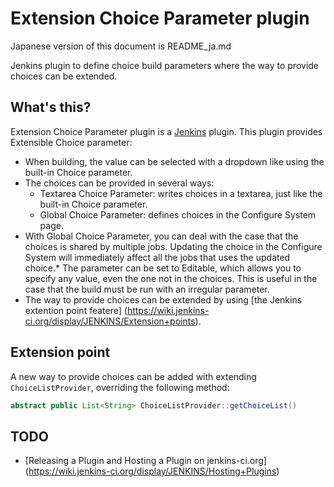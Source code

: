 Extension Choice Parameter plugin
=================================

Japanese version of this document is README_ja.md

Jenkins plugin to define choice build parameters where the way to provide choices can be extended.

What's this?
------------

Extension Choice Parameter plugin is a [Jenkins](http://jenkins-ci.org/) plugin.
This plugin provides Extensible Choice parameter:

* When building, the value can be selected with a dropdown like using the built-in Choice parameter.
* The choices can be provided in several ways:
	* Textarea Choice Parameter: writes choices in a textarea, just like the built-in Choice parameter.
	* Global Choice Parameter: defines choices in the Configure System page.
* With Global Choice Parameter, you can deal with the case that the choices is shared by multiple jobs. Updating the choice in the Configure System will immediately affect all the jobs that uses the updated choice.* The parameter can be set to Editable, which allows you to specify any value, even the one not in the choices. This is useful in the case that the build must be run with an irregular parameter.
* The way to provide choices can be extended by using [the Jenkins extention point featere] (https://wiki.jenkins-ci.org/display/JENKINS/Extension+points).

Extension point
---------------

A new way to provide choices can be added with extending `ChoiceListProvider`, overriding the following method:

```java
abstract public List<String> ChoiceListProvider::getChoiceList()
```

TODO
----

* [Releasing a Plugin and Hosting a Plugin on jenkins-ci.org] (https://wiki.jenkins-ci.org/display/JENKINS/Hosting+Plugins)

